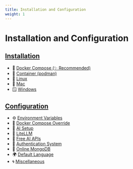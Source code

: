 ```yaml
---
title: Installation and Configuration
weight: 1
---
```


# Installation and Configuration

## **[Installation](./installation/index.md)**

  * 🐳 [Docker Compose (✨ Recommended)](./installation/docker_compose_install.md)
  * 🦦 [Container (podman)](./installation/container_install.md)
  * 🐧 [Linux](./installation/linux_install.md) 
  * 🍎 [Mac](./installation/mac_install.md) 
  * 🪟 [Windows](./installation/windows_install.md) 

## **[Configuration](./configuration/index.md)**

  * ⚙️ [Environment Variables](./configuration/dotenv.md) 
  * 🐋 [Docker Compose Override](./configuration/docker_override.md)
  * 🤖 [AI Setup](./configuration/ai_setup.md)
  * 🚅 [LiteLLM](./configuration/litellm.md)
  * 💸 [Free AI APIs](./configuration/free_ai_apis.md) 
  * 🛂 [Authentication System](./configuration/user_auth_system.md) 
  * 🍃 [Online MongoDB](./configuration/mongodb.md) 
  * 🌍 [Default Language](./configuration/default_language.md) 
  * 🌀 [Miscellaneous](./configuration/misc.md)